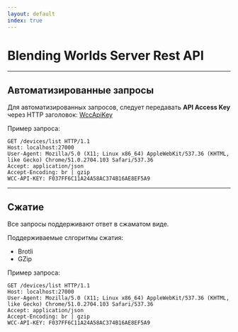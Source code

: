 ```yaml
---
layout: default
index: true
---
```

# Blending Worlds Server Rest API

***
## Автоматизированные запросы
Для автоматизированных запросов, следует передавать **API Access Key** через HTTP заголовок: <u>WccApiKey</u>

Пример запроса:
```http
GET /devices/list HTTP/1.1
Host: localhost:27000
User-Agent: Mozilla/5.0 (X11; Linux x86_64) AppleWebKit/537.36 (KHTML, like Gecko) Chrome/51.0.2704.103 Safari/537.36
Accept: application/json
Accept-Encoding: br | gzip
WCC-API-KEY: F037FF6C11A24A58AC374B16AE8EF5A9
```

***
## Сжатие
Все запросы поддерживают ответ в сжаматом виде.

Поддерживаемые слгоритмы сжатия:
 - Brotli
 - GZip

Пример запроса:
```http
GET /devices/list HTTP/1.1
Host: localhost:27000
User-Agent: Mozilla/5.0 (X11; Linux x86_64) AppleWebKit/537.36 (KHTML, like Gecko) Chrome/51.0.2704.103 Safari/537.36
Accept: application/json
Accept-Encoding: br | gzip
WCC-API-KEY: F037FF6C11A24A58AC374B16AE8EF5A9
```